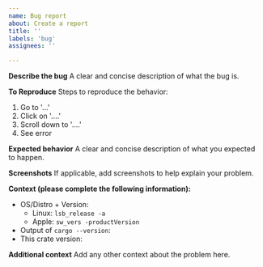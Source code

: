 ```yaml
---
name: Bug report
about: Create a report
title: ''
labels: 'bug'
assignees: ''

---
```


**Describe the bug**
A clear and concise description of what the bug is.

**To Reproduce**
Steps to reproduce the behavior:
1. Go to '...'
2. Click on '....'
3. Scroll down to '....'
4. See error

**Expected behavior**
A clear and concise description of what you expected to happen.

**Screenshots**
If applicable, add screenshots to help explain your problem.

**Context (please complete the following information):**
 - OS/Distro + Version: 
   - Linux: `lsb_release -a`
   - Apple: `sw_vers -productVersion` 
 - Output of `cargo --version`: 
 - This crate version:  

**Additional context**
Add any other context about the problem here.
